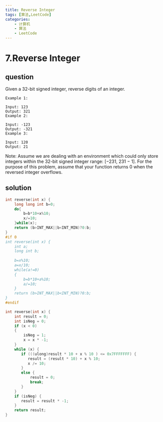```yaml
---
title: Reverse Integer
tags: [算法,LeetCode]
categories: 
	- 计算机
    - 算法
    - LeetCode
---
```

# 7.Reverse Integer
## question
Given a 32-bit signed integer, reverse digits of an integer.
```
Example 1:

Input: 123
Output: 321
Example 2:

Input: -123
Output: -321
Example 3:

Input: 120
Output: 21
```
Note:
Assume we are dealing with an environment which could only store integers within the 32-bit signed integer range: [−231,  231 − 1]. For the purpose of this problem, assume that your function returns 0 when the reversed integer overflows.

## solution
```c
int reverse(int x) {
    long long int b=0;
    do{
        b=b*10+x%10;
        x/=10;
    }while(x);
    return (b>INT_MAX||b<INT_MIN)?0:b;
}
#if 0
int reverse(int x) {
    int a;
    long int b;
    
    b=x%10;
    a=x/10;
    while(a!=0)
    {
        b=b*10+a%10;
        a/=10;
    }
    return (b>INT_MAX||b<INT_MIN)?0:b;
}
#endif
```

```c
int reverse(int x) {
    int result = 0;
    int isNeg = 0;
    if (x < 0)
    {
        isNeg = 1;
        x = x * -1;
    }
    while (x) {
       if (((ulong)result * 10 + x % 10 ) <= 0x7FFFFFFF) {
          result = (result * 10) + x % 10;
          x /= 10;   
       } 
       else {
           result = 0;
           break;
       }
    }
    if (isNeg) {
       result = result * -1;    
    }
    return result;
}
```